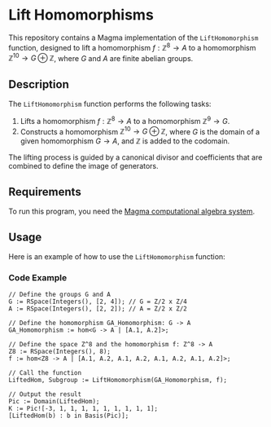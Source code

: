 # Lift Homomorphisms

This repository contains a Magma implementation of the `LiftHomomorphism` function, designed to lift a homomorphism $f: \mathbb{Z}^8 \to A$ to a homomorphism $\mathbb{Z}^{10} \to G \oplus \mathbb{Z}$, where $G$ and $A$ are finite abelian groups.

## Description

The `LiftHomomorphism` function performs the following tasks:
1. Lifts a homomorphism $f: \mathbb{Z}^8 \to A$ to a homomorphism $\mathbb{Z}^9 \to G$.
2. Constructs a homomorphism $\mathbb{Z}^{10} \to G \oplus \mathbb{Z}$, where $G$ is the domain of a given homomorphism $G \to A$, and $\mathbb{Z}$ is added to the codomain.

The lifting process is guided by a canonical divisor and coefficients that are combined to define the image of generators.

## Requirements

To run this program, you need the [Magma computational algebra system](https://magma.maths.usyd.edu.au/magma/).

## Usage

Here is an example of how to use the `LiftHomomorphism` function:

### Code Example

```magma
// Define the groups G and A
G := RSpace(Integers(), [2, 4]); // G = Z/2 x Z/4
A := RSpace(Integers(), [2, 2]); // A = Z/2 x Z/2

// Define the homomorphism GA_Homomorphism: G -> A
GA_Homomorphism := hom<G -> A | [A.1, A.2]>;

// Define the space Z^8 and the homomorphism f: Z^8 -> A
Z8 := RSpace(Integers(), 8);
f := hom<Z8 -> A | [A.1, A.2, A.1, A.2, A.1, A.2, A.1, A.2]>;

// Call the function
LiftedHom, Subgroup := LiftHomomorphism(GA_Homomorphism, f);

// Output the result
Pic := Domain(LiftedHom);
K := Pic![-3, 1, 1, 1, 1, 1, 1, 1, 1, 1];
[LiftedHom(b) : b in Basis(Pic)];
